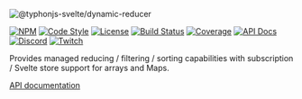 ![@typhonjs-svelte/dynamic-reducer](https://i.imgur.com/3NJ7ej8.jpg)

[![NPM](https://img.shields.io/npm/v/@typhonjs-svelte/dynamic-reducer.svg?label=npm)](https://www.npmjs.com/package/@typhonjs-svelte/dynamic-reducer)
[![Code Style](https://img.shields.io/badge/code%20style-allman-yellowgreen.svg?style=flat)](https://en.wikipedia.org/wiki/Indent_style#Allman_style)
[![License](https://img.shields.io/badge/license-MPLv2-yellowgreen.svg?style=flat)](https://github.com/typhonjs-svelte/dynamic-reducer/blob/main/LICENSE)
[![Build Status](https://github.com/typhonjs-svelte/dynamic-reducer/workflows/CI/CD/badge.svg)](#)
[![Coverage](https://img.shields.io/codecov/c/github/typhonjs-svelte/dynamic-reducer.svg)](https://codecov.io/github/typhonjs-svelte/dynamic-reducer)
[![API Docs](https://img.shields.io/badge/API%20Documentation-476ff0)](https://typhonjs-svelte.github.io/dynamic-reducer/)
[![Discord](https://img.shields.io/discord/737953117999726592?label=TyphonJS%20Discord)](https://typhonjs.io/discord/)
[![Twitch](https://img.shields.io/twitch/status/typhonrt?style=social)](https://www.twitch.tv/typhonrt)



Provides managed reducing / filtering / sorting capabilities with subscription / Svelte store support for 
arrays and Maps.

[API documentation](https://typhonjs-svelte.github.io/dynamic-reducer/)
